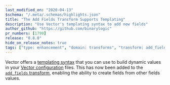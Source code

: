 ```yaml
---
last_modified_on: "2020-04-13"
$schema: "/.meta/.schemas/highlights.json"
title: "The Add Fields Transform Supports Templating"
description: "Use Vector's templating syntax to add new fields"
author_github: "https://github.com/binarylogic"
pr_numbers: [1799]
release: "0.8.0"
hide_on_release_notes: true
tags: ["type: enhancement", "domain: transforms", "transform: add_fields"]
---
```


Vector offers a [templating syntax][docs.templating] that you can use to build
dynamic values in your [Vector configuration][docs.configuration] files. This
has now been added to the [`add_fields` transform][docs.transforms.add_fields],
enabling the ability to create fields from other fields values.

[docs.configuration]: /docs/setup/configuration/
[docs.templating]: /docs/reference/templating/
[docs.transforms.add_fields]: /docs/reference/transforms/add_fields/
